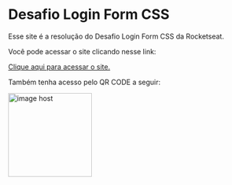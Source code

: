 # Desafio Login Form CSS

Esse site é a resolução do Desafio Login Form CSS da Rocketseat.

Você pode acessar o site clicando nesse link: 

<a href="https://lucashemanuel.github.io/desafio-login-form-css/" target="_blank">Clique aqui para acessar o site.</a>

Também tenha acesso pelo QR CODE a seguir:

<a href="https://imgbox.com/5nmFlAr7" target="_blank"><img src="https://thumbs2.imgbox.com/c9/47/5nmFlAr7_t.png" alt="image host" style="width: 170px; height: 170px;"/></a>